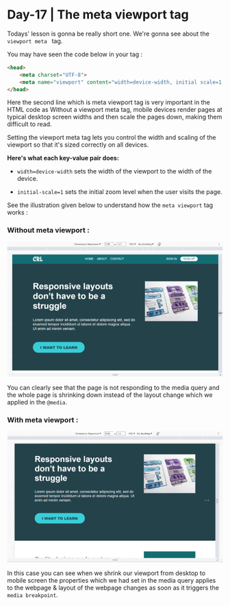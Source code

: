 # Day-17 | The meta viewport tag

Todays' lesson is gonna be really short one. We're gonna see about the `viewport meta ` tag. 

You may have seen the code below in your <head> tag : 
```html
<head>
    <meta charset="UTF-8">
    <meta name="viewport" content="width=device-width, initial scale=1.0">
</head>
```

Here the second line which is meta viewport tag is very important in the HTML code as Without a viewport meta tag, mobile devices render pages at typical desktop screen widths and then scale the pages down, making them difficult to read.

Setting the viewport meta tag lets you control the width and scaling of the viewport so that it's sized correctly on all devices.

**Here's what each key-value pair does:**

- `width=device-width` sets the width of the viewport to the width of the device.

- `initial-scale=1` sets the initial zoom level when the user visits the page.

See the illustration given below to understand how the `meta viewport` tag works :

### Without meta viewport :

![without meta viewport webpage illustration](img/without-meta-viewport-optimize.gif)

You can clearly see that the page is not responding to the media query and the whole page is shrinking down instead of the layout change which we applied in the `@media`.

### With meta viewport :

![with meta viewport webpage illustration](img/with-meta-viewport-optimize.gif)

In this case you can see when we shrink our viewport from desktop to mobile screen the properties which we had set in the media query applies to the webpage & layout of the webpage changes as soon as it triggers the `media breakpoint`.